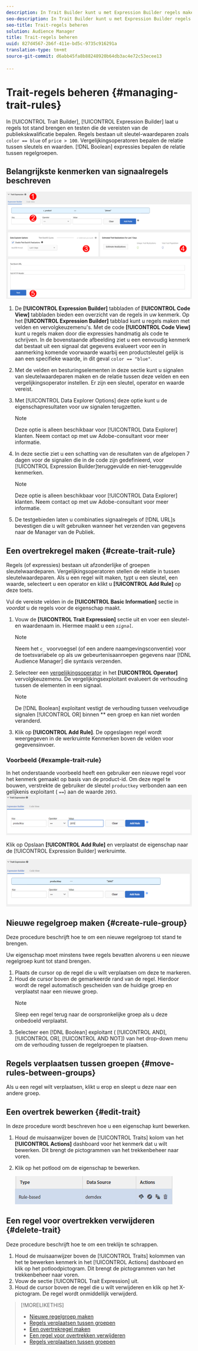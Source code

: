 ```yaml
---
description: In Trait Builder kunt u met Expression Builder regels maken en testen die kwalificatievereisten voor het publiek vaststellen. Regels bestaan uit sleutelwaardeparen zoals "color == blue" of "price > 100". Vergelijkingsoperatoren bepalen de relatie tussen sleutels en waarden. Booleaanse expressies bepalen de relatie tussen regelgroepen.
seo-description: In Trait Builder kunt u met Expression Builder regels maken en testen die kwalificatievereisten voor het publiek vaststellen. Regels bestaan uit sleutelwaardeparen zoals "color == blue" of "price > 100". Vergelijkingsoperatoren bepalen de relatie tussen sleutels en waarden. Booleaanse expressies bepalen de relatie tussen regelgroepen.
seo-title: Trait-regels beheren
solution: Audience Manager
title: Trait-regels beheren
uuid: 827d4567-2b6f-411e-bd5c-9735c916291a
translation-type: tm+mt
source-git-commit: d6abb45fa8b88248920b64db3ac4e72c53ecee13

---
```



# Trait-regels beheren {#managing-trait-rules}

In [!UICONTROL Trait Builder], [!UICONTROL Expression Builder] laat u regels tot stand brengen en testen die de vereisten van de publiekskwalificatie bepalen. Regels bestaan uit sleutel-waardeparen zoals `color == blue` of `price > 100`. Vergelijkingsoperatoren bepalen de relatie tussen sleutels en waarden. [!DNL Boolean] expressies bepalen de relatie tussen regelgroepen.

<!-- c_tb_rules.xml -->

## Belangrijkste kenmerken van signaalregels beschreven

![](assets/manage-trait-rules.png)

1. De **[!UICONTROL Expression Builder]** tabbladen of **[!UICONTROL Code View]** tabbladen bieden een overzicht van de regels in uw kenmerk. Op het **[!UICONTROL Expression Builder]** tabblad kunt u regels maken met velden en vervolgkeuzemenu&#39;s. Met de code **[!UICONTROL Code View]** kunt u regels maken door die expressies handmatig als code te schrijven. In de bovenstaande afbeelding ziet u een eenvoudig kenmerk dat bestaat uit een signaal dat gegevens evalueert voor een in aanmerking komende voorwaarde waarbij een productsleutel gelijk is aan een specifieke waarde, in dit geval `color == "blue"`.

1. Met de velden en besturingselementen in deze sectie kunt u signalen van sleutelwaardeparen maken en de relatie tussen deze velden en een vergelijkingsoperator instellen. Er zijn een sleutel, operator en waarde vereist.
1. Met [!UICONTROL Data Explorer Options] deze optie kunt u de eigenschapresultaten voor uw signalen terugzetten.
   >[!NOTE]
   >
   >Deze optie is alleen beschikbaar voor [!UICONTROL Data Explorer] klanten. Neem contact op met uw Adobe-consultant voor meer informatie.
1. In deze sectie ziet u een schatting van de resultaten van de afgelopen 7 dagen voor de signalen die in de code zijn gedefinieerd, voor [!UICONTROL Expression Builder]teruggevulde en niet-teruggevulde kenmerken.
   >[!NOTE]
   >
   >Deze optie is alleen beschikbaar voor [!UICONTROL Data Explorer] klanten. Neem contact op met uw Adobe-consultant voor meer informatie.
1. De testgebieden laten u combinaties signaalregels of [!DNL URL]s bevestigen die u wilt gebruiken wanneer het verzenden van gegevens naar de Manager van de Publiek.

## Een overtrekregel maken {#create-trait-rule}

Regels (of expressies) bestaan uit afzonderlijke of groepen sleutelwaardeparen. Vergelijkingsoperatoren stellen de relatie in tussen sleutelwaardeparen. Als u een regel wilt maken, typt u een sleutel, een waarde, selecteert u een operator en klikt u **[!UICONTROL Add Rule]** op deze toets.

<!-- t_tb_create_rules.xml -->

Vul de vereiste velden in de **[!UICONTROL Basic Information]** sectie in *voordat* u de regels voor de eigenschap maakt.

1. Vouw de **[!UICONTROL Trait Expression]** sectie uit en voer een sleutel- en waardenaam in. Hiermee maakt u een *`signal`*.
   >[!NOTE]
   >
   >Neem het `c_` voorvoegsel (of een andere naamgevingsconventie) voor de toetsvariabele op als uw gebeurtenisaanroepen gegevens naar [!DNL Audience Manager] die syntaxis verzenden.
1. Selecteer een [vergelijkingsoperator](../../features/traits/trait-comparison-operators.md) in het **[!UICONTROL Operator]** vervolgkeuzemenu. De vergelijkingsexploitant evalueert de verhouding tussen de elementen in een signaal.
   >[!NOTE]
   >
   >De [!DNL Boolean] exploitant vestigt de verhouding tussen veelvoudige signalen [!UICONTROL OR] binnen ** een groep en kan niet worden veranderd.
1. Klik op **[!UICONTROL Add Rule]**. De opgeslagen regel wordt weergegeven in de werkruimte Kenmerken boven de velden voor gegevensinvoer.

### Voorbeeld {#example-trait-rule}

In het onderstaande voorbeeld heeft een gebruiker een nieuwe regel voor het kenmerk gemaakt op basis van de product-id. Om deze regel te bouwen, verstrekte de gebruiker de sleutel `productkey` verbonden aan een gelijkenis exploitant ( `==`) aan de waarde `2093`.
![](assets/tb_sample_rule1.png)

Klik op Opslaan **[!UICONTROL Add Rule]** en verplaatst de eigenschap naar de [!UICONTROL Expression Builder] werkruimte.

![](assets/tb_sample_rule2.png)

## Nieuwe regelgroep maken {#create-rule-group}

Deze procedure beschrijft hoe te om een nieuwe regelgroep tot stand te brengen.

<!-- t_tb_new_rule_group.xml -->

Uw eigenschap moet minstens twee regels bevatten alvorens u een nieuwe regelgroep kunt tot stand brengen.

1. Plaats de cursor op de regel die u wilt verplaatsen om deze te markeren.
1. Houd de cursor boven de gemarkeerde rand van de regel.
Hierdoor wordt de regel automatisch gescheiden van de huidige groep en verplaatst naar een nieuwe groep.
   >[!NOTE]
   >
   >Sleep een regel terug naar de oorspronkelijke groep als u deze onbedoeld verplaatst.
1. Selecteer een [!DNL Boolean] exploitant ( [!UICONTROL AND], [!UICONTROL OR], [!UICONTROL AND NOT]) van het drop-down menu om de verhouding tussen de regelgroepen te plaatsen.

## Regels verplaatsen tussen groepen {#move-rules-between-groups}

Als u een regel wilt verplaatsen, klikt u erop en sleept u deze naar een andere groep.

## Een overtrek bewerken {#edit-trait}

In deze procedure wordt beschreven hoe u een eigenschap kunt bewerken.

<!-- t_tb_edit.xml -->

1. Houd de muisaanwijzer boven de [!UICONTROL Traits] kolom van het **[!UICONTROL Actions]** dashboard voor het kenmerk dat u wilt bewerken. Dit brengt de pictogrammen van het trekkenbeheer naar voren.
1. Klik op het potlood om de eigenschap te bewerken.

   ![](assets/tb_edit_trait.png)

## Een regel voor overtrekken verwijderen {#delete-trait}

Deze procedure beschrijft hoe te om een treklijn te schrappen.

<!-- t_tb_delete_rule.xml -->

1. Houd de muisaanwijzer boven de [!UICONTROL Traits] kolommen van het te bewerken kenmerk in het [!UICONTROL Actions] dashboard en klik op het potloodpictogram. Dit brengt de pictogrammen van het trekkenbeheer naar voren.
1. Vouw de sectie [!UICONTROL Trait Expression] uit.
1. Houd de cursor boven de regel die u wilt verwijderen en klik op het X-pictogram. De regel wordt onmiddellijk verwijderd.

>[!MORELIKETHIS]
>
>* [Nieuwe regelgroep maken](../../features/traits/manage-trait-rules.md#create-rule-group)
>* [Regels verplaatsen tussen groepen](../../features/traits/manage-trait-rules.md#move-rules-between-groups)
>* [Een overtrekregel maken](../../features/traits/manage-trait-rules.md#create-trait-rule)
>* [Een regel voor overtrekken verwijderen](../../features/traits/manage-trait-rules.md#delete-trait)
>* [Regels verplaatsen tussen groepen](../../features/traits/manage-trait-rules.md#move-rules-between-groups)

